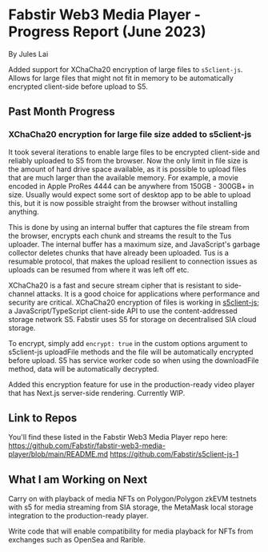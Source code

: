# Fabstir Web3 Media Player - Progress Report (June 2023)

By Jules Lai

Added support for XChaCha20 encryption of large files to `s5client-js`. Allows for large files that might not fit in memory to be automatically encrypted client-side before upload to S5.

## Past Month Progress

### XChaCha20 encryption for large file size added to s5client-js

It took several iterations to enable large files to be encrypted client-side and reliably uploaded to S5 from the browser. Now the only limit in file size is the amount of hard drive space available, as it is possible to upload files that are much larger than the available memory. For example, a movie encoded in Apple ProRes 4444 can be anywhere from 150GB - 300GB+ in size. Usually would expect some sort of desktop app to be able to upload this, but it is now possible straight from the browser without installing anything.

This is done by using an internal buffer that captures the file stream from the browser, encrypts each chunk and streams the result to the Tus uploader. The internal buffer has a maximum size, and JavaScript's garbage collector deletes chunks that have already been uploaded. Tus is a resumable protocol, that makes the upload resilient to connection issues as uploads can be resumed from where it was left off etc.

XChaCha20 is a fast and secure stream cipher that is resistant to side-channel attacks. It is a good choice for applications where performance and security are critical. XChaCha20 encryption of files is working in [s5client-js](https://github.com/parajbs-dev/s5client-js); a JavaScript/TypeScript client-side API to use the content-addressed storage network S5. Fabstir uses S5 for storage on decentralised SIA cloud storage.

To encrypt, simply add `encrypt: true` in the custom options argument to s5client-js uploadFile methods and the file will be automatically encrypted before upload. S5 has service worker code so when using the downloadFile method, data will be automatically decrypted.

Added this encryption feature for use in the production-ready video player that has Next.js server-side rendering. Currently WIP.

## Link to Repos

You'll find these listed in the Fabstir Web3 Media Player repo here: https://github.com/Fabstir/fabstir-web3-media-player/blob/main/README.md
https://github.com/Fabstir/s5client-js-1

## What I am Working on Next

Carry on with playback of media NFTs on Polygon/Polygon zkEVM testnets with s5 for media streaming from SIA storage, the MetaMask local storage integration to the production-ready player.

Write code that will enable compatibility for media playback for NFTs from exchanges such as OpenSea and Rarible.
